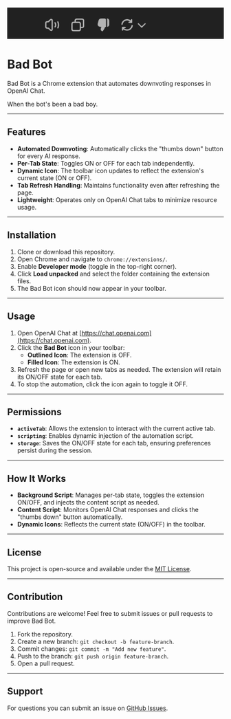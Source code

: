 ![OpenAI ChatGPT Downvote Bot](images/header.png?raw=true)


# Bad Bot

Bad Bot is a Chrome extension that automates downvoting responses in OpenAI Chat. 

When the bot's been a bad boy.

---

## Features

- **Automated Downvoting**: Automatically clicks the "thumbs down" button for every AI response.
- **Per-Tab State**: Toggles ON or OFF for each tab independently.
- **Dynamic Icon**: The toolbar icon updates to reflect the extension's current state (ON or OFF).
- **Tab Refresh Handling**: Maintains functionality even after refreshing the page.
- **Lightweight**: Operates only on OpenAI Chat tabs to minimize resource usage.

---

## Installation

1. Clone or download this repository.
2. Open Chrome and navigate to `chrome://extensions/`.
3. Enable **Developer mode** (toggle in the top-right corner).
4. Click **Load unpacked** and select the folder containing the extension files.
5. The Bad Bot icon should now appear in your toolbar.

---

## Usage

1. Open OpenAI Chat at [https://chat.openai.com](https://chat.openai.com).
2. Click the **Bad Bot** icon in your toolbar:
   - **Outlined Icon**: The extension is OFF.
   - **Filled Icon**: The extension is ON.
3. Refresh the page or open new tabs as needed. The extension will retain its ON/OFF state for each tab.
4. To stop the automation, click the icon again to toggle it OFF.

---

## Permissions

- **`activeTab`**: Allows the extension to interact with the current active tab.
- **`scripting`**: Enables dynamic injection of the automation script.
- **`storage`**: Saves the ON/OFF state for each tab, ensuring preferences persist during the session.

---

## How It Works

- **Background Script**: Manages per-tab state, toggles the extension ON/OFF, and injects the content script as needed.
- **Content Script**: Monitors OpenAI Chat responses and clicks the "thumbs down" button automatically.
- **Dynamic Icons**: Reflects the current state (ON/OFF) in the toolbar.

---

## License

This project is open-source and available under the [MIT License](LICENSE).

---

## Contribution

Contributions are welcome! Feel free to submit issues or pull requests to improve Bad Bot.

1. Fork the repository.
2. Create a new branch: `git checkout -b feature-branch`.
3. Commit changes: `git commit -m "Add new feature"`.
4. Push to the branch: `git push origin feature-branch`.
5. Open a pull request.

---

## Support

For questions you can submit an issue on [GitHub Issues](https://github.com/rrmn/bad-bot/issues).